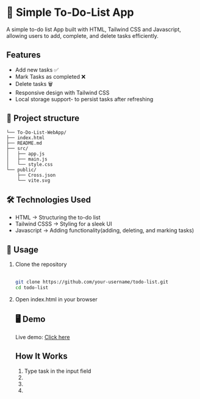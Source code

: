 # 📝 Simple To-Do-List App   
A simple to-do list App built with HTML, Tailwind CSS and Javascript, allowing users to add, complete, and delete tasks efficiently. 

## Features
<ul>
<li>Add new tasks ✅</li>
<li>Mark Tasks as completed ❌</li>
<li>Delete tasks 🗑️</li>
<li>Responsive design with Tailwind CSS</li>
<li>Local storage support- to persist tasks after refreshing</li>
</ul>

## 📂 Project structure
    └── To-Do-List-WebApp/
    ├── index.html
    ├── README.md
    ├── src/  
    │   ├── app.js  
    │   ├── main.js  
    │   └── style.css  
    └── public/  
        ├── Cross.json  
        └── vite.svg  

## 🛠️ Technologies Used        
<ul>
<li>HTML → Structuring the to-do list</li>
<li>Tailwind CSSS → Styling for a sleek UI</li>
<li>Javascript → Adding functionality(adding, deleting, and marking tasks)</li>
</ul>

## 📜 Usage
<ol>
<li>Clone the repository</li><br>

```bash
git clone https://github.com/your-username/todo-list.git
cd todo-list
```
<li>Open index.html in your browser</li>

## 🖥️ Demo
Live demo: [Click here](https://to-do-list-app-samuel-dwomoh.vercel.app/)

## How It Works
<ol>
<li>Type task in the input field</li>
<li></li>
<li></li>
<li></li>
</ol> 